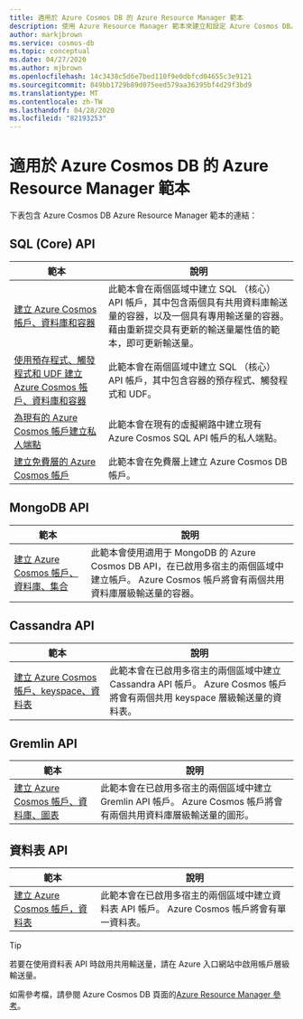 ```yaml
---
title: 適用於 Azure Cosmos DB 的 Azure Resource Manager 範本
description: 使用 Azure Resource Manager 範本來建立和設定 Azure Cosmos DB。
author: markjbrown
ms.service: cosmos-db
ms.topic: conceptual
ms.date: 04/27/2020
ms.author: mjbrown
ms.openlocfilehash: 14c3438c5d6e7bed110f9e0dbfcd04655c3e9121
ms.sourcegitcommit: 849bb1729b89d075eed579aa36395bf4d29f3bd9
ms.translationtype: MT
ms.contentlocale: zh-TW
ms.lasthandoff: 04/28/2020
ms.locfileid: "82193253"
---
```

# <a name="azure-resource-manager-templates-for-azure-cosmos-db"></a>適用於 Azure Cosmos DB 的 Azure Resource Manager 範本

下表包含 Azure Cosmos DB Azure Resource Manager 範本的連結：

## <a name="sql-core-api"></a>SQL (Core) API

|**範本**|**說明**|
|---|---|
|[建立 Azure Cosmos 帳戶、資料庫和容器](manage-sql-with-resource-manager.md#create-resource) | 此範本會在兩個區域中建立 SQL （核心） API 帳戶，其中包含兩個具有共用資料庫輸送量的容器，以及一個具有專用輸送量的容器。 藉由重新提交具有更新的輸送量屬性值的範本，即可更新輸送量。 |
|[使用預存程式、觸發程式和 UDF 建立 Azure Cosmos 帳戶、資料庫和容器](manage-sql-with-resource-manager.md#create-sproc) | 此範本會在兩個區域中建立 SQL （核心） API 帳戶，其中包含容器的預存程式、觸發程式和 UDF。 |
|[為現有的 Azure Cosmos 帳戶建立私人端點](how-to-configure-private-endpoints.md#create-a-private-endpoint-by-using-a-resource-manager-template) |  此範本會在現有的虛擬網路中建立現有 Azure Cosmos SQL API 帳戶的私人端點。 |
|[建立免費層的 Azure Cosmos 帳戶](manage-sql-with-resource-manager.md#free-tier) |  此範本會在免費層上建立 Azure Cosmos DB 帳戶。 |

## <a name="mongodb-api"></a>MongoDB API

|**範本**|**說明**|
|---| ---|
|[建立 Azure Cosmos 帳戶、資料庫、集合](manage-mongodb-with-resource-manager.md#create-resource) | 此範本會使用適用于 MongoDB 的 Azure Cosmos DB API，在已啟用多宿主的兩個區域中建立帳戶。 Azure Cosmos 帳戶將會有兩個共用資料庫層級輸送量的容器。 |

## <a name="cassandra-api"></a>Cassandra API

|**範本**|**說明**|
|---| ---|
|[建立 Azure Cosmos 帳戶、keyspace、資料表](manage-cassandra-with-resource-manager.md#create-resource) | 此範本會在已啟用多宿主的兩個區域中建立 Cassandra API 帳戶。 Azure Cosmos 帳戶將會有兩個共用 keyspace 層級輸送量的資料表。 |

## <a name="gremlin-api"></a>Gremlin API

|**範本**|**說明**|
|---| ---|
|[建立 Azure Cosmos 帳戶、資料庫、圖表](manage-gremlin-with-resource-manager.md#create-resource) | 此範本會在已啟用多宿主的兩個區域中建立 Gremlin API 帳戶。 Azure Cosmos 帳戶將會有兩個共用資料庫層級輸送量的圖形。 |

## <a name="table-api"></a>資料表 API

|**範本**|**說明**|
|---| ---|
|[建立 Azure Cosmos 帳戶，資料表](manage-table-with-resource-manager.md#create-resource) | 此範本會在已啟用多宿主的兩個區域中建立資料表 API 帳戶。 Azure Cosmos 帳戶將會有單一資料表。 |

> [!TIP]
> 若要在使用資料表 API 時啟用共用輸送量，請在 Azure 入口網站中啟用帳戶層級輸送量。

如需參考檔，請參閱 Azure Cosmos DB 頁面的[Azure Resource Manager 參考](/azure/templates/microsoft.documentdb/allversions)。
